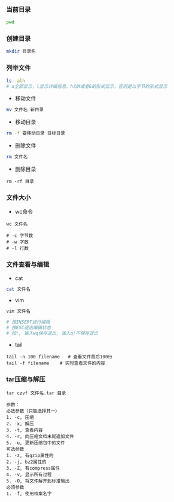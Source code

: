 ### 当前目录

```bash
pwd
```


### 创建目录

```bash
mkdir 目录名
```


### 列举文件

```bash
ls -alh
# a全部显示，l显示详细信息，h以M或者G的形式显示，否则是以字节的形式显示
```

* 移动文件

```bash
mv 文件名 新目录
```

* 移动目录

```bash
rm -f 要移动目录 目标目录
```

* 删除文件

```bash
rm 文件名
```

* 删除目录

```
rm -rf 目录
```


### 文件大小

* wc命令

```
wc 文件名

# -c 字节数
# -w 字数
# -l 行数
```

### 文件查看与编辑

* cat

```sh
cat 文件名
```

* vim

```sh
vim 文件名

# 按INSERT进行编辑
# 按ESC退出编辑状态
# 按:, 输入wq保存退出, 输入q!不保存退出
```

* tail

```
tail -n 100 filename   # 查看文件最后100行
tail -f filename    # 实时查看文件的内容
```


### tar压缩与解压

```
tar czvf 文件名.tar 目录

参数：
必选参数（只能选择其一）
1. -c, 压缩
2. -x, 解压
3. -t, 查看内容
4. -r, 向压缩文档末尾追加文件
5. -u, 更新压缩包中的文件
可选参数
1. -z, 有gzip属性的
2. -j, bz2属性的
3. -Z, 有compress属性
4. -v, 显示所有过程
5. -O, 将文件解开到标准输出
必须参数
1. -f, 使用档案名字
```
